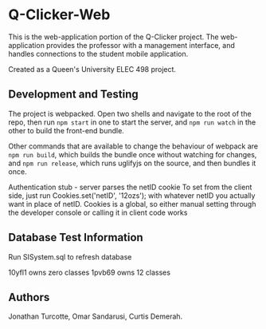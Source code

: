 # Q-Clicker-Web
This is the web-application portion of the Q-Clicker project. The web-application provides the professor with a management interface, and handles connections to the student mobile application.

Created as a Queen's University ELEC 498 project.

## Development and Testing
The project is webpacked. Open two shells and navigate to the root of the repo, then run
 `npm start` in one to start the server, and `npm run watch` in the other to
 build the front-end bundle.

Other commands that are available to change the behaviour of webpack are `npm run build`,
 which builds the bundle once without watching for changes, and `npm run release`,
 which runs uglifyjs on the source, and then bundles it once.

Authentication stub - server parses the netID cookie
To set from the client side, just run Cookies.set('netID', '12ozs'); with whatever netID you actually want in place of netID.
Cookies is a global, so either manual setting through the developer console or calling it in client code works

## Database Test Information
Run SISystem.sql to refresh database

10yfl1 owns zero classes
1pvb69 owns 12 classes

## Authors
Jonathan Turcotte,
Omar Sandarusi,
Curtis Demerah.

